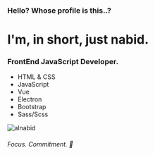 ### Hello? Whose profile is this..?

<!--
**alnabid/alnabid** is a ✨ _special_ ✨ repository because its `README.md` (this file) appears on your GitHub profile.

Here are some ideas to get you started:

- 🔭 I’m currently working on ...
- 🌱 I’m currently learning ...
- 👯 I’m looking to collaborate on ...
- 🤔 I’m looking for help with ...
- 💬 Ask me about ...
- 📫 How to reach me: ...
- 😄 Pronouns: ...
- ⚡ Fun fact: ...
-->
# I'm, in short, just nabid.

### FrontEnd JavaScript Developer.

- HTML & CSS
- JavaScript
- Vue
- Electron
- Bootstrap
- Sass/Scss


![alnabid](https://github-readme-stats.vercel.app/api/top-langs/?username=alnabid&layout=compact&theme=radical)

<!-- [![wakatime](https://wakatime.com/badge/user/018c4472-2c45-47cf-a49b-f4263cff0672.svg)](https://wakatime.com/@018c4472-2c45-47cf-a49b-f4263cff0672) -->

###### Focus. Commitment. 💙
